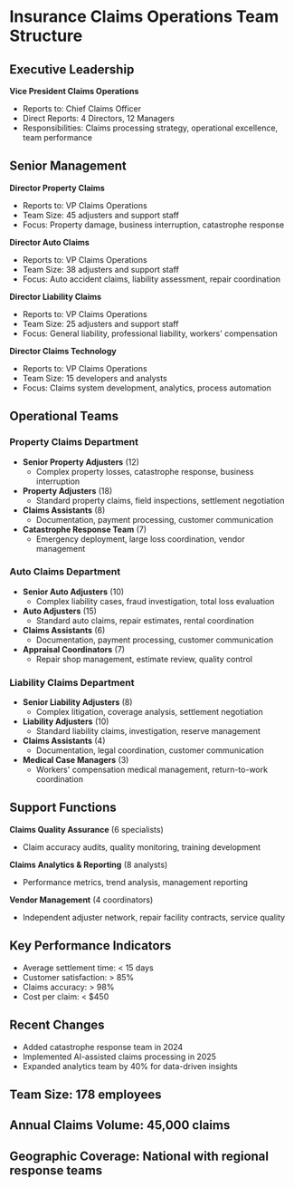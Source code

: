 # Insurance Claims Operations Team Structure

## Executive Leadership
**Vice President Claims Operations**  
- Reports to: Chief Claims Officer  
- Direct Reports: 4 Directors, 12 Managers  
- Responsibilities: Claims processing strategy, operational excellence, team performance  

## Senior Management
**Director Property Claims**  
- Reports to: VP Claims Operations  
- Team Size: 45 adjusters and support staff  
- Focus: Property damage, business interruption, catastrophe response  

**Director Auto Claims**  
- Reports to: VP Claims Operations  
- Team Size: 38 adjusters and support staff  
- Focus: Auto accident claims, liability assessment, repair coordination  

**Director Liability Claims**  
- Reports to: VP Claims Operations  
- Team Size: 25 adjusters and support staff  
- Focus: General liability, professional liability, workers' compensation  

**Director Claims Technology**  
- Reports to: VP Claims Operations  
- Team Size: 15 developers and analysts  
- Focus: Claims system development, analytics, process automation  

## Operational Teams

### Property Claims Department
- **Senior Property Adjusters** (12)  
  - Complex property losses, catastrophe response, business interruption  
- **Property Adjusters** (18)  
  - Standard property claims, field inspections, settlement negotiation  
- **Claims Assistants** (8)  
  - Documentation, payment processing, customer communication  
- **Catastrophe Response Team** (7)  
  - Emergency deployment, large loss coordination, vendor management  

### Auto Claims Department
- **Senior Auto Adjusters** (10)  
  - Complex liability cases, fraud investigation, total loss evaluation  
- **Auto Adjusters** (15)  
  - Standard auto claims, repair estimates, rental coordination  
- **Claims Assistants** (6)  
  - Documentation, payment processing, customer communication  
- **Appraisal Coordinators** (7)  
  - Repair shop management, estimate review, quality control  

### Liability Claims Department
- **Senior Liability Adjusters** (8)  
  - Complex litigation, coverage analysis, settlement negotiation  
- **Liability Adjusters** (10)  
  - Standard liability claims, investigation, reserve management  
- **Claims Assistants** (4)  
  - Documentation, legal coordination, customer communication  
- **Medical Case Managers** (3)  
  - Workers' compensation medical management, return-to-work coordination  

## Support Functions
**Claims Quality Assurance** (6 specialists)  
- Claim accuracy audits, quality monitoring, training development  

**Claims Analytics & Reporting** (8 analysts)  
- Performance metrics, trend analysis, management reporting  

**Vendor Management** (4 coordinators)  
- Independent adjuster network, repair facility contracts, service quality  

## Key Performance Indicators
- Average settlement time: < 15 days  
- Customer satisfaction: > 85%  
- Claims accuracy: > 98%  
- Cost per claim: < $450  

## Recent Changes
- Added catastrophe response team in 2024  
- Implemented AI-assisted claims processing in 2025  
- Expanded analytics team by 40% for data-driven insights  

## Team Size: 178 employees  
## Annual Claims Volume: 45,000 claims  
## Geographic Coverage: National with regional response teams